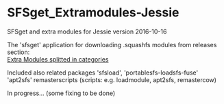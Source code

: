 # SFSget_Extramodules-Jessie
SFSget and extra modules for Jessie version 2016-10-16

The 'sfsget' application for downloading .squashfs modules from releases section:   
[Extra Modules splitted in categories](https://github.com/DebianDog/SFSget_Extramodules-Jessie/releases)

Included also related packages 'sfsload', 'portablesfs-loadsfs-fuse' 'apt2sfs' remasterscripts (scripts: e.g. loadmodule, apt2sfs, remastercow)

In progress... (some fixing to be done)
